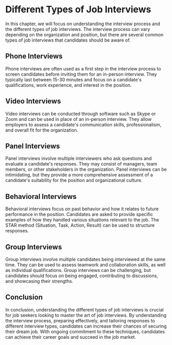 Different Types of Job Interviews
=================================================================================

In this chapter, we will focus on understanding the interview process and the different types of job interviews. The interview process can vary depending on the organization and position, but there are several common types of job interviews that candidates should be aware of.

Phone Interviews
----------------

Phone interviews are often used as a first step in the interview process to screen candidates before inviting them for an in-person interview. They typically last between 15-30 minutes and focus on a candidate's qualifications, work experience, and interest in the position.

Video Interviews
----------------

Video interviews can be conducted through software such as Skype or Zoom and can be used in place of an in-person interview. They allow employers to assess a candidate's communication skills, professionalism, and overall fit for the organization.

Panel Interviews
----------------

Panel interviews involve multiple interviewers who ask questions and evaluate a candidate's responses. They may consist of managers, team members, or other stakeholders in the organization. Panel interviews can be intimidating, but they provide a more comprehensive assessment of a candidate's suitability for the position and organizational culture.

Behavioral Interviews
---------------------

Behavioral interviews focus on past behavior and how it relates to future performance in the position. Candidates are asked to provide specific examples of how they handled various situations relevant to the job. The STAR method (Situation, Task, Action, Result) can be used to structure responses.

Group Interviews
----------------

Group interviews involve multiple candidates being interviewed at the same time. They can be used to assess teamwork and collaboration skills, as well as individual qualifications. Group interviews can be challenging, but candidates should focus on being engaged, contributing to discussions, and showcasing their strengths.

Conclusion
----------

In conclusion, understanding the different types of job interviews is crucial for job seekers looking to master the art of job interviews. By understanding the interview process, preparing effectively, and tailoring responses to different interview types, candidates can increase their chances of securing their dream job. With ongoing commitment to these techniques, candidates can achieve their career goals and succeed in the job market.

